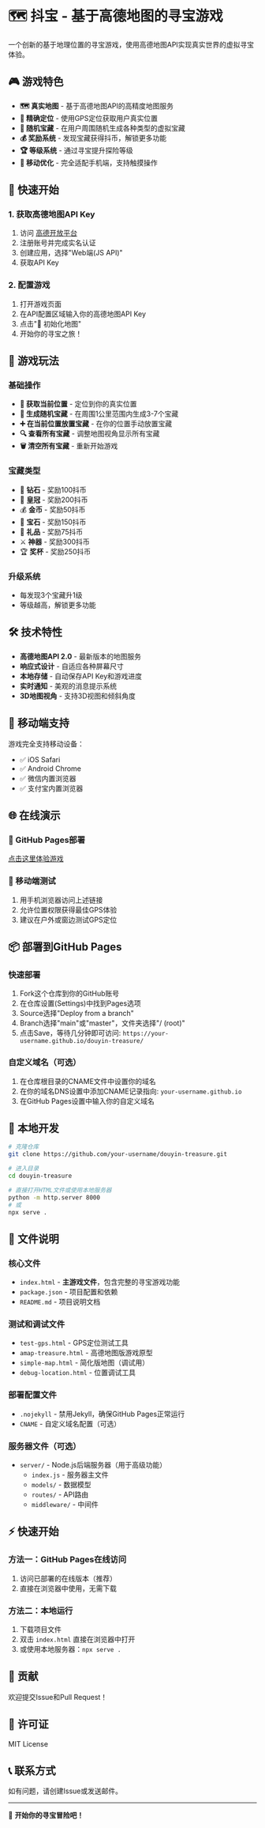# 🗺️ 抖宝 - 基于高德地图的寻宝游戏

一个创新的基于地理位置的寻宝游戏，使用高德地图API实现真实世界的虚拟寻宝体验。

## 🎮 游戏特色

- **🗺️ 真实地图** - 基于高德地图API的高精度地图服务
- **📍 精确定位** - 使用GPS定位获取用户真实位置
- **🎯 随机宝藏** - 在用户周围随机生成各种类型的虚拟宝藏
- **💰 奖励系统** - 发现宝藏获得抖币，解锁更多功能
- **🏆 等级系统** - 通过寻宝提升探险等级
- **📱 移动优化** - 完全适配手机端，支持触摸操作

## 🚀 快速开始

### 1. 获取高德地图API Key

1. 访问 [高德开放平台](https://lbs.amap.com/)
2. 注册账号并完成实名认证
3. 创建应用，选择"Web端(JS API)"
4. 获取API Key

### 2. 配置游戏

1. 打开游戏页面
2. 在API配置区域输入你的高德地图API Key
3. 点击"🚀 初始化地图"
4. 开始你的寻宝之旅！

## 🎯 游戏玩法

### 基础操作
- **📍 获取当前位置** - 定位到你的真实位置
- **🎯 生成随机宝藏** - 在周围1公里范围内生成3-7个宝藏
- **➕ 在当前位置放置宝藏** - 在你的位置手动放置宝藏
- **🔍 查看所有宝藏** - 调整地图视角显示所有宝藏
- **🗑️ 清空所有宝藏** - 重新开始游戏

### 宝藏类型
- 💎 **钻石** - 奖励100抖币
- 👑 **皇冠** - 奖励200抖币  
- 💰 **金币** - 奖励50抖币
- 💍 **宝石** - 奖励150抖币
- 🎁 **礼品** - 奖励75抖币
- ⚔️ **神器** - 奖励300抖币
- 🏆 **奖杯** - 奖励250抖币

### 升级系统
- 每发现3个宝藏升1级
- 等级越高，解锁更多功能

## 🛠️ 技术特性

- **高德地图API 2.0** - 最新版本的地图服务
- **响应式设计** - 自适应各种屏幕尺寸
- **本地存储** - 自动保存API Key和游戏进度
- **实时通知** - 美观的消息提示系统
- **3D地图视角** - 支持3D视图和倾斜角度

## 📱 移动端支持

游戏完全支持移动设备：
- ✅ iOS Safari
- ✅ Android Chrome
- ✅ 微信内置浏览器
- ✅ 支付宝内置浏览器

## 🌐 在线演示

### 🚀 GitHub Pages部署
[点击这里体验游戏](https://your-username.github.io/douyin-treasure/)

### 📱 移动端测试
1. 用手机浏览器访问上述链接
2. 允许位置权限获得最佳GPS体验
3. 建议在户外或窗边测试GPS定位

## 📦 部署到GitHub Pages

### 快速部署
1. Fork这个仓库到你的GitHub账号
2. 在仓库设置(Settings)中找到Pages选项
3. Source选择"Deploy from a branch"
4. Branch选择"main"或"master"，文件夹选择"/ (root)"
5. 点击Save，等待几分钟即可访问: `https://your-username.github.io/douyin-treasure/`

### 自定义域名（可选）
1. 在仓库根目录的CNAME文件中设置你的域名
2. 在你的域名DNS设置中添加CNAME记录指向: `your-username.github.io`
3. 在GitHub Pages设置中输入你的自定义域名

## 🔧 本地开发

```bash
# 克隆仓库
git clone https://github.com/your-username/douyin-treasure.git

# 进入目录
cd douyin-treasure

# 直接打开HTML文件或使用本地服务器
python -m http.server 8000
# 或
npx serve .
```

## 📄 文件说明

### 核心文件
- `index.html` - **主游戏文件**，包含完整的寻宝游戏功能
- `package.json` - 项目配置和依赖
- `README.md` - 项目说明文档

### 测试和调试文件
- `test-gps.html` - GPS定位测试工具
- `amap-treasure.html` - 高德地图版游戏原型
- `simple-map.html` - 简化版地图（调试用）
- `debug-location.html` - 位置调试工具

### 部署配置文件
- `.nojekyll` - 禁用Jekyll，确保GitHub Pages正常运行
- `CNAME` - 自定义域名配置（可选）

### 服务器文件（可选）
- `server/` - Node.js后端服务器（用于高级功能）
  - `index.js` - 服务器主文件
  - `models/` - 数据模型
  - `routes/` - API路由
  - `middleware/` - 中间件

## ⚡ 快速开始

### 方法一：GitHub Pages在线访问
1. 访问已部署的在线版本（推荐）
2. 直接在浏览器中使用，无需下载

### 方法二：本地运行
1. 下载项目文件
2. 双击 `index.html` 直接在浏览器中打开
3. 或使用本地服务器：`npx serve .`

## 🤝 贡献

欢迎提交Issue和Pull Request！

## 📜 许可证

MIT License

## 📞 联系方式

如有问题，请创建Issue或发送邮件。

---

🎉 **开始你的寻宝冒险吧！**